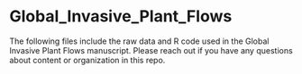 # Global_Invasive_Plant_Flows

The following files include the raw data and R code used in the Global Invasive Plant Flows manuscript. Please reach out if you have any questions about content or organization in this repo.
